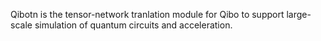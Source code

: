 Qibotn is the tensor-network tranlation module for Qibo to support large-scale simulation of quantum circuits and acceleration.
